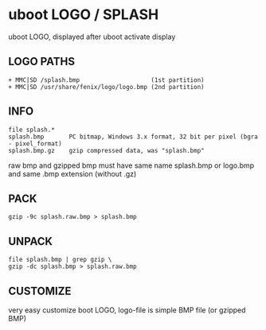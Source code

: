 # uboot LOGO / SPLASH

uboot LOGO, displayed after uboot activate display

## LOGO PATHS

    + MMC|SD /splash.bmp                    (1st partition)
    + MMC|SD /usr/share/fenix/logo/logo.bmp (2nd partition)

## INFO

    file splash.*
    splash.bmp       PC bitmap, Windows 3.x format, 32 bit per pixel (bgra - pixel_format)
    splash.bmp.gz    gzip compressed data, was "splash.bmp"

raw bmp and gzipped bmp must have same name splash.bmp or logo.bmp
and same .bmp extension (without .gz)

## PACK

    gzip -9c splash.raw.bmp > splash.bmp

## UNPACK

    file splash.bmp | grep gzip \
    gzip -dc splash.bmp > splash.raw.bmp

## CUSTOMIZE

very easy customize  boot LOGO, logo-file is simple BMP file (or gzipped BMP)


